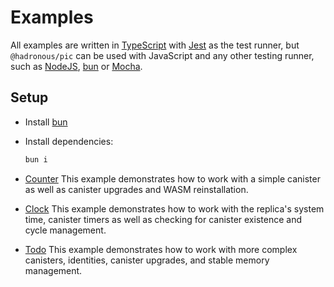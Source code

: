 # Examples

All examples are written in [TypeScript](https://www.typescriptlang.org/) with [Jest](https://jestjs.io/) as the test runner,
but `@hadronous/pic` can be used with JavaScript and any other testing runner, such as [NodeJS](https://nodejs.org/dist/latest-v20.x/docs/api/test.html), [bun](https://bun.sh/docs/cli/test) or [Mocha](https://mochajs.org/).

## Setup

- Install [bun](https://bun.sh/)
- Install dependencies:

  ```bash
  bun i
  ```

- [Counter](./counter/README.md)
  This example demonstrates how to work with a simple canister as well as canister upgrades and WASM reinstallation.
- [Clock](./clock/README.md)
  This example demonstrates how to work with the replica's system time, canister timers as well as checking for canister existence and cycle management.
- [Todo](./todo/README.md)
  This example demonstrates how to work with more complex canisters, identities, canister upgrades, and stable memory management.

